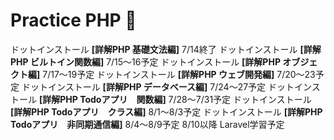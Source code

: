 # Practice PHP 🐘

ドットインストール **[詳解PHP 基礎文法編]** 7/14終了
ドットインストール **[詳解PHP ビルトイン関数編]** 7/15〜16予定
ドットインストール **[詳解PHP オブジェクト編]** 7/17〜19予定
ドットインストール **[詳解PHP ウェブ開発編]** 7/20〜23予定
ドットインストール **[詳解PHP データベース編]** 7/24〜27予定
ドットインストール **[詳解PHP Todoアプリ　関数編]** 7/28〜7/31予定
ドットインストール **[詳解PHP Todoアプリ　クラス編]** 8/1〜8/3予定
ドットインストール **[詳解PHP Todoアプリ　非同期通信編]** 8/4〜8/9予定
8/10以降 Laravel学習予定
